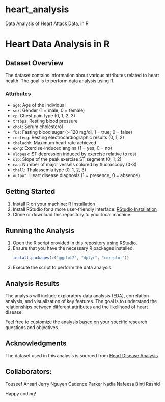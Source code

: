 # heart_analysis
Data Analysis of Heart Attack Data, in R
# Heart Data Analysis in R

## Dataset Overview
The dataset contains information about various attributes related to heart health. The goal is to perform data analysis using R.

### Attributes
- `age`: Age of the individual
- `sex`: Gender (1 = male, 0 = female)
- `cp`: Chest pain type (0, 1, 2, 3)
- `trtbps`: Resting blood pressure
- `chol`: Serum cholesterol
- `fbs`: Fasting blood sugar (> 120 mg/dl, 1 = true; 0 = false)
- `restecg`: Resting electrocardiographic results (0, 1, 2)
- `thalachh`: Maximum heart rate achieved
- `exng`: Exercise-induced angina (1 = yes, 0 = no)
- `oldpeak`: ST depression induced by exercise relative to rest
- `slp`: Slope of the peak exercise ST segment (0, 1, 2)
- `caa`: Number of major vessels colored by fluoroscopy (0-3)
- `thall`: Thalassemia type (0, 1, 2, 3)
- `output`: Heart disease diagnosis (1 = presence, 0 = absence)

## Getting Started
1. Install R on your machine: [R Installation](https://www.r-project.org/)
2. Install RStudio for a more user-friendly interface: [RStudio Installation](https://rstudio.com/)
3. Clone or download this repository to your local machine.

## Running the Analysis
1. Open the R script provided in this repository using RStudio.
2. Ensure that you have the necessary R packages installed.
    ```R
    install.packages(c("ggplot2", "dplyr", "corrplot"))
    ```
3. Execute the script to perform the data analysis.

## Analysis Results
The analysis will include exploratory data analysis (EDA), correlation analysis, and visualization of key features. The goal is to understand the relationships between different attributes and the likelihood of heart disease.

Feel free to customize the analysis based on your specific research questions and objectives.

## Acknowledgments
The dataset used in this analysis is sourced from [Heart Disease Analysis](https://www.kaggle.com/datasets/rashikrahmanpritom/heart-attack-analysis-prediction-dataset?select=heart.csv).
## Collaborators:
Touseef Ansari
Jerry Nguyen
Cadence Parker
Nadia Nafeesa Binti Rashid


Happy coding!
